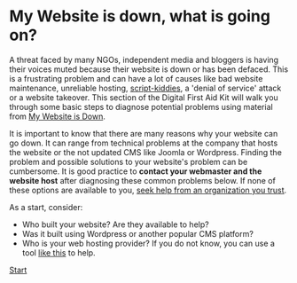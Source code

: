 
# My Website is down, what is going on?

A threat faced by many NGOs, independent media and bloggers is having their voices muted because their website is down or has been defaced. This is a frustrating problem and can have a lot of causes like bad website maintenance, unreliable hosting, [script-kiddies](https://en.wikipedia.org/wiki/Script_kiddie), a 'denial of service' attack or a website takeover. This section of the Digital First Aid Kit will walk you through some basic steps to diagnose potential problems using material from [My Website is Down](https://github.com/OpenInternet/MyWebsiteIsDown/blob/master/MyWebsiteIsDown.md).

It is important to know that there are many reasons why your website can go down. It can range from technical problems at the
company that hosts the website or the not updated CMS like Joomla or Wordpress. Finding the problem and possible solutions to
your website's problem can be cumbersome. It is good practice to **contact your webmaster and the website host** after diagnosing
these common problems below. If none of these options are available to you, [seek help from an organization you trust](#website_down_end).

As a start, consider:

- Who built your website? Are they available to help?
- Was it built using Wordpress or another popular CMS platform?
- Who is your web hosting provider? If you do not know, you can use a tool [like this](http://www.whoishostingthis.com/) to help.

<a href="questions/error_message">Start</a>
